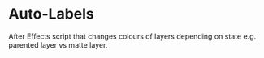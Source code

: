 # Auto-Labels
After Effects script that changes colours of layers depending on state e.g. parented layer vs matte layer.
